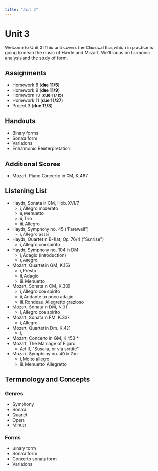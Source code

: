 ```yaml
---
title: "Unit 3"
---
```


# Unit 3

Welcome to Unit 3! This unit covers the Classical Era, which in practice is
going to mean the music of Haydn and Mozart. We'll focus on harmonic analysis
and the study of form.

## Assignments

* Homework 8 (**due 11/5**)
* Homework 9 (**due 11/9**)
* Homework 10 (**due 11/15**)
* Homework 11 (**due 11/27**)
* Project 3 (**due 12/3**)

## Handouts

* Binary forms
* Sonata form
* Variations
* Enharmonic Reinterpretation

## Additional Scores

* Mozart, Piano Concerto in CM, K.467

## Listening List

* Haydn, Sonata in CM, Hob. XVI/7
  * i, Allegro moderato
  * ii, Menuetto
  * ii, Trio
  * iii, Allegro
* Haydn, Symphony no. 45 ("Farewell")
  * i, Allegro assai
* Haydn, Quartet in B-flat, Op. 76/4 ("Sunrise")
  * i, Allegro con spirito
* Haydn, Symphony no. 104 in DM
  * i, Adagio (introduction)
  * i, Allegro
* Mozart, Quartet in GM, K.156
  * i, Presto
  * ii, Adagio
  * iii, Menuetto
* Mozart, Sonata in CM, K.309
  * i, Allegro con spirito
  * ii, Andante un poco adagio
  * iii, Rondeau. Allegretto grazioso
* Mozart, Sonata in DM, K.311
  * i, Allegro con spirito
* Mozart, Sonata in FM, K.332
  * i, Allegro
* Mozart, Quartet in Dm, K.421
  * i,
* Mozart, Concerto in GM, K.453
  *
* Mozart, The Marriage of Figaro
  * Act II, "Susana, or via sortite"
* Mozart, Symphony no. 40 in Gm
  * i, Molto allegro
  * iii, Menuetto. Allegretto

## Terminology and Concepts

### Genres

* Symphony
* Sonata
* Quartet
* Opera
* Minuet

### Forms

* Binary form
* Sonata form
* Concerto sonata form
* Variations

